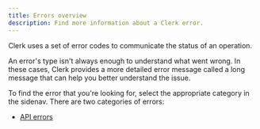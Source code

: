 ```yaml
---
title: Errors overview
description: Find more information about a Clerk error.
---
```


Clerk uses a set of error codes to communicate the status of an operation.

An error's type isn't always enough to understand what went wrong. In these cases, Clerk provides a more detailed error message called a long message that can help you better understand the issue.

To find the error that you're looking for, select the appropriate category in the sidenav. There are two categories of errors:

- [API errors](../../data/api_errors.json)
